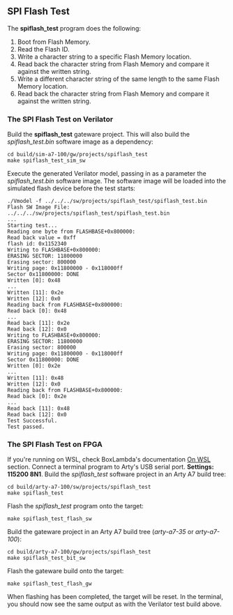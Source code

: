## SPI Flash Test

The **spiflash_test** program does the following:

1. Boot from Flash Memory.
2. Read the Flash ID.
3. Write a character string to a specific Flash Memory location.
4. Read back the character string from Flash Memory and compare it against the written string.
5. Write a different character string of the same length to the same Flash Memory location.
6. Read back the character string from Flash Memory and compare it against the written string.

### The SPI Flash Test on Verilator

Build the **spiflash_test** gateware project. This will also build the *spiflash_test.bin* software image as a dependency:
```
cd build/sim-a7-100/gw/projects/spiflash_test
make spiflash_test_sim_sw
```

Execute the generated Verilator model, passing in as a parameter the *spiflash_test.bin* software image. The software image will be loaded into the simulated flash device before the test starts:
```
./Vmodel -f ../../../sw/projects/spiflash_test/spiflash_test.bin
Flash SW Image File: ../../../sw/projects/spiflash_test/spiflash_test.bin
...
Starting test...
Reading one byte from FLASHBASE+0x800000:
Read back value = 0xff
flash id: 0x1152340
Writing to FLASHBASE+0x800000:
ERASING SECTOR: 11800000
Erasing sector: 800000
Writing page: 0x11800000 - 0x118000ff
Sector 0x11800000: DONE
Written [0]: 0x48
...
Written [11]: 0x2e
Written [12]: 0x0
Reading back from FLASHBASE+0x800000:
Read back [0]: 0x48
...
Read back [11]: 0x2e
Read back [12]: 0x0
Writing to FLASHBASE+0x800000:
ERASING SECTOR: 11800000
Erasing sector: 800000
Writing page: 0x11800000 - 0x118000ff
Sector 0x11800000: DONE
Written [0]: 0x2e
...
Written [11]: 0x48
Written [12]: 0x0
Reading back from FLASHBASE+0x800000:
Read back [0]: 0x2e
...
Read back [11]: 0x48
Read back [12]: 0x0
Test Successful.
Test passed.
```

### The SPI Flash Test on FPGA

If you're running on WSL, check BoxLambda's documentation [On WSL](https://boxlambda.readthedocs.io/en/latest/installation/#on-wsl) section.
Connect a terminal program to Arty's USB serial port. **Settings: 115200 8N1**.
Build the *spiflash_test* software project in an Arty A7 build tree:
```
cd build/arty-a7-100/sw/projects/spiflash_test
make spiflash_test
```
Flash the *spiflash_test* program onto the target:
```
make spiflash_test_flash_sw
```
Build the gateware project in an Arty A7 build tree (*arty-a7-35* or *arty-a7-100*):
```
cd build/arty-a7-100/gw/projects/spiflash_test
make spiflash_test_bit_sw
```
Flash the gateware build onto the target:
```
make spiflash_test_flash_gw
```
When flashing has been completed, the target will be reset. In the terminal, you should now see the same output as with the Verilator test build above.

